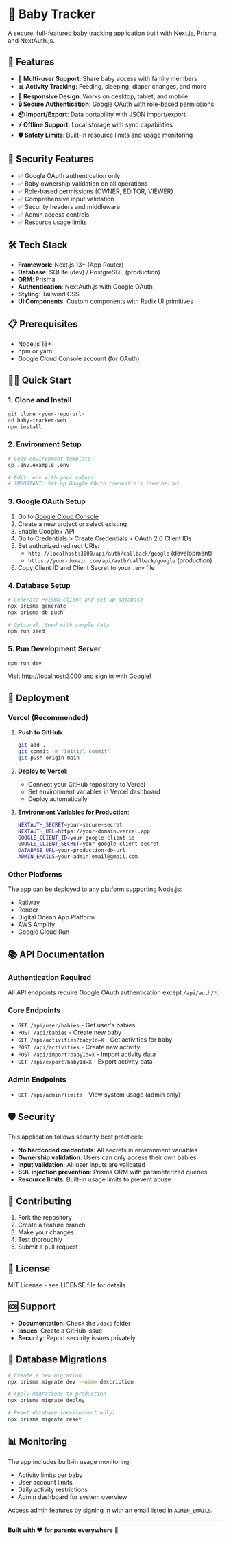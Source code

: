 # 👶 Baby Tracker

A secure, full-featured baby tracking application built with Next.js, Prisma, and NextAuth.js.

## 🚀 Features

- **👥 Multi-user Support**: Share baby access with family members
- **📊 Activity Tracking**: Feeding, sleeping, diaper changes, and more
- **📱 Responsive Design**: Works on desktop, tablet, and mobile
- **🔒 Secure Authentication**: Google OAuth with role-based permissions
- **📦 Import/Export**: Data portability with JSON import/export
- **⚡ Offline Support**: Local storage with sync capabilities
- **🛡️ Safety Limits**: Built-in resource limits and usage monitoring

## 🔐 Security Features

- ✅ Google OAuth authentication only
- ✅ Baby ownership validation on all operations
- ✅ Role-based permissions (OWNER, EDITOR, VIEWER)
- ✅ Comprehensive input validation
- ✅ Security headers and middleware
- ✅ Admin access controls
- ✅ Resource usage limits

## 🛠️ Tech Stack

- **Framework**: Next.js 13+ (App Router)
- **Database**: SQLite (dev) / PostgreSQL (production)
- **ORM**: Prisma
- **Authentication**: NextAuth.js with Google OAuth
- **Styling**: Tailwind CSS
- **UI Components**: Custom components with Radix UI primitives

## 📋 Prerequisites

- Node.js 18+ 
- npm or yarn
- Google Cloud Console account (for OAuth)

## 🏃‍♂️ Quick Start

### 1. Clone and Install

```bash
git clone <your-repo-url>
cd baby-tracker-web
npm install
```

### 2. Environment Setup

```bash
# Copy environment template
cp .env.example .env

# Edit .env with your values
# IMPORTANT: Set up Google OAuth credentials (see below)
```

### 3. Google OAuth Setup

1. Go to [Google Cloud Console](https://console.cloud.google.com)
2. Create a new project or select existing
3. Enable Google+ API
4. Go to Credentials > Create Credentials > OAuth 2.0 Client IDs
5. Set authorized redirect URIs:
   - `http://localhost:3000/api/auth/callback/google` (development)
   - `https://your-domain.com/api/auth/callback/google` (production)
6. Copy Client ID and Client Secret to your `.env` file

### 4. Database Setup

```bash
# Generate Prisma client and set up database
npx prisma generate
npx prisma db push

# Optional: Seed with sample data
npm run seed
```

### 5. Run Development Server

```bash
npm run dev
```

Visit [http://localhost:3000](http://localhost:3000) and sign in with Google!

## 🚀 Deployment

### Vercel (Recommended)

1. **Push to GitHub**:
   ```bash
   git add .
   git commit -m "Initial commit"
   git push origin main
   ```

2. **Deploy to Vercel**:
   - Connect your GitHub repository to Vercel
   - Set environment variables in Vercel dashboard
   - Deploy automatically

3. **Environment Variables for Production**:
   ```bash
   NEXTAUTH_SECRET=your-secure-secret
   NEXTAUTH_URL=https://your-domain.vercel.app
   GOOGLE_CLIENT_ID=your-google-client-id
   GOOGLE_CLIENT_SECRET=your-google-client-secret
   DATABASE_URL=your-production-db-url
   ADMIN_EMAILS=your-admin-email@gmail.com
   ```

### Other Platforms

The app can be deployed to any platform supporting Node.js:
- Railway
- Render
- Digital Ocean App Platform
- AWS Amplify
- Google Cloud Run

## 📚 API Documentation

### Authentication Required
All API endpoints require Google OAuth authentication except `/api/auth/*`.

### Core Endpoints

- `GET /api/user/babies` - Get user's babies
- `POST /api/babies` - Create new baby
- `GET /api/activities?babyId=X` - Get activities for baby
- `POST /api/activities` - Create new activity
- `POST /api/import?babyId=X` - Import activity data
- `GET /api/export?babyId=X` - Export activity data

### Admin Endpoints

- `GET /api/admin/limits` - View system usage (admin only)

## 🛡️ Security

This application follows security best practices:

- **No hardcoded credentials**: All secrets in environment variables
- **Ownership validation**: Users can only access their own babies
- **Input validation**: All user inputs are validated
- **SQL injection prevention**: Prisma ORM with parameterized queries
- **Resource limits**: Built-in usage limits to prevent abuse

## 🤝 Contributing

1. Fork the repository
2. Create a feature branch
3. Make your changes
4. Test thoroughly
5. Submit a pull request

## 📄 License

MIT License - see LICENSE file for details

## 🆘 Support

- **Documentation**: Check the `/docs` folder
- **Issues**: Create a GitHub issue
- **Security**: Report security issues privately

## 🔄 Database Migrations

```bash
# Create a new migration
npx prisma migrate dev --name description

# Apply migrations to production
npx prisma migrate deploy

# Reset database (development only)
npx prisma migrate reset
```

## 📊 Monitoring

The app includes built-in usage monitoring:
- Activity limits per baby
- User account limits  
- Daily activity restrictions
- Admin dashboard for system overview

Access admin features by signing in with an email listed in `ADMIN_EMAILS`.

---

**Built with ❤️ for parents everywhere** 👶